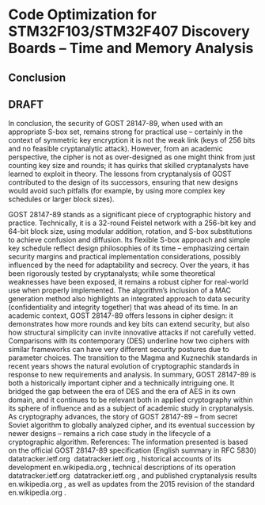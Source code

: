 # Code Optimization for STM32F103/STM32F407 Discovery Boards – Time and Memory Analysis

## Conclusion

## DRAFT ##

In conclusion, the security of GOST 28147-89, when used with an appropriate S-box set, remains strong for practical use – certainly in the context of symmetric key encryption it is not the weak link (keys of 256 bits and no feasible cryptanalytic attack). However, from an academic perspective, the cipher is not as over-designed as one might think from just counting key size and rounds; it has quirks that skilled cryptanalysts have learned to exploit in theory. The lessons from cryptanalysis of GOST contributed to the design of its successors, ensuring that new designs would avoid such pitfalls (for example, by using more complex key schedules or larger block sizes).

GOST 28147-89 stands as a significant piece of cryptographic history and practice. Technically, it is a 32-round Feistel network with a 256-bit key and 64-bit block size, using modular addition, rotation, and S-box substitutions to achieve confusion and diffusion. Its flexible S-box approach and simple key schedule reflect design philosophies of its time – emphasizing certain security margins and practical implementation considerations, possibly influenced by the need for adaptability and secrecy. Over the years, it has been rigorously tested by cryptanalysts; while some theoretical weaknesses have been exposed, it remains a robust cipher for real-world use when properly implemented. The algorithm’s inclusion of a MAC generation method also highlights an integrated approach to data security (confidentiality and integrity together) that was ahead of its time. In an academic context, GOST 28147-89 offers lessons in cipher design: it demonstrates how more rounds and key bits can extend security, but also how structural simplicity can invite innovative attacks if not carefully vetted. Comparisons with its contemporary (DES) underline how two ciphers with similar frameworks can have very different security postures due to parameter choices. The transition to the Magma and Kuznechik standards in recent years shows the natural evolution of cryptographic standards in response to new requirements and analysis. In summary, GOST 28147-89 is both a historically important cipher and a technically intriguing one. It bridged the gap between the era of DES and the era of AES in its own domain, and it continues to be relevant both in applied cryptography within its sphere of influence and as a subject of academic study in cryptanalysis. As cryptography advances, the story of GOST 28147-89 – from secret Soviet algorithm to globally analyzed cipher, and its eventual succession by newer designs – remains a rich case study in the lifecycle of a cryptographic algorithm. References: The information presented is based on the official GOST 28147-89 specification (English summary in RFC 5830)​
datatracker.ietf.org
​
datatracker.ietf.org
, historical accounts of its development​
en.wikipedia.org
, technical descriptions of its operation​
datatracker.ietf.org
​
datatracker.ietf.org
, and published cryptanalysis results​
en.wikipedia.org
, as well as updates from the 2015 revision of the standard​
en.wikipedia.org
.